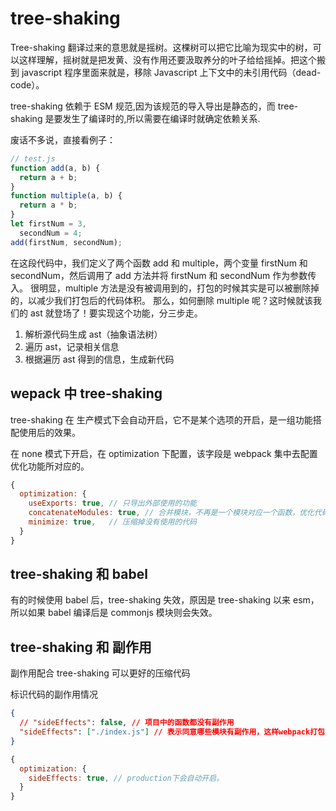 # tree-shaking

Tree-shaking 翻译过来的意思就是摇树。这棵树可以把它比喻为现实中的树，可以这样理解，摇树就是把发黄、没有作用还要汲取养分的叶子给给摇掉。把这个搬到 javascript 程序里面来就是，移除 Javascript 上下文中的未引用代码（dead-code）。

tree-shaking 依赖于 ESM 规范,因为该规范的导入导出是静态的，而 tree- shaking 是要发生了编译时的,所以需要在编译时就确定依赖关系.

废话不多说，直接看例子：

```js
// test.js
function add(a, b) {
  return a + b;
}
function multiple(a, b) {
  return a * b;
}
let firstNum = 3,
  secondNum = 4;
add(firstNum, secondNum);
```

在这段代码中，我们定义了两个函数 add 和 multiple，两个变量 firstNum 和 secondNum，然后调用了 add 方法并将 firstNum 和 secondNum 作为参数传入。
很明显，multiple 方法是没有被调用到的，打包的时候其实是可以被删除掉的，以减少我们打包后的代码体积。
那么，如何删除 multiple 呢？这时候就该我们的 ast 就登场了！要实现这个功能，分三步走。

1. 解析源代码生成 ast（抽象语法树）
2. 遍历 ast，记录相关信息
3. 根据遍历 ast 得到的信息，生成新代码

## wepack 中 tree-shaking

tree-shaking 在 生产模式下会自动开启，它不是某个选项的开启，是一组功能搭配使用后的效果。

在 none 模式下开启，在 optimization 下配置，该字段是 webpack 集中去配置优化功能所对应的。

```js
{
  optimization: {
    useExports: true, // 只导出外部使用的功能
    concatenateModules: true, // 合并模块，不再是一个模块对应一个函数，优化代码提及和运行效率
    minimize: true,   // 压缩掉没有使用的代码
  }
}
```

## tree-shaking 和 babel

有的时候使用 babel 后，tree-shaking 失效，原因是 tree-shaking 以来 esm，所以如果 babel 编译后是 commonjs 模块则会失效。

## tree-shaking 和 副作用

副作用配合 tree-shaking 可以更好的压缩代码

标识代码的副作用情况

```json
{
  // "sideEffects": false, // 项目中的函数都没有副作用
  "sideEffects": ["./index.js"] // 表示同意哪些模块有副作用，这样webpack打包的时候就不会忽略了。
}
```

```js
{
  optimization: {
    sideEffects: true, // production下会自动开启。
  }
}
```
